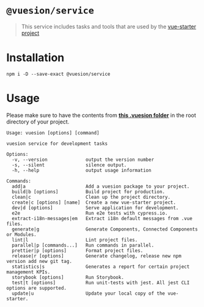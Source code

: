 # `@vuesion/service`

> This service includes tasks and tools that are used by the [vue-starter project](https://github.com/devCrossNet/vue-starter)

# Installation

```
npm i -D --save-exact @vuesion/service
```

# Usage

Please make sure to have the contents from **[this .vuesion folder](https://github.com/devCrossNet/vue-starter/tree/master/.vuesion)** in the root directory of your project.

```
Usage: vuesion [options] [command]

vuesion service for development tasks

Options:
  -v, --version              output the version number
  -s, --silent               silence output.
  -h, --help                 output usage information

Commands:
  add|a                      Add a vuesion package to your project.
  build|b [options]          Build project for production.
  clean|c                    Clean up the project directory.
  create|c [options] [name]  Create a new vue-starter project.
  dev|d [options]            Serve application for development.
  e2e                        Run e2e tests with cypress.io.
  extract-i18n-messages|em   Extract i18n default messages from .vue files.
  generate|g                 Generate Components, Connected Components or Modules.
  lint|l                     Lint project files.
  parallel|p [commands...]   Run commands in parallel.
  prettier|p [options]       Format project files.
  release|r [options]        Generate changelog, release new npm version add new git tag.
  statistics|s               Generates a report for certain project management KPIs.
  storybook [options]        Run Storybook.
  test|t [options]           Run unit-tests with jest. All jest CLI options are supported.
  update|u                   Update your local copy of the vue-starter.

```
